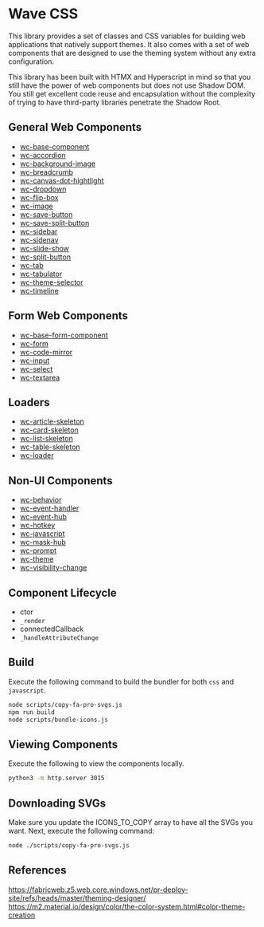 # Wave CSS
This library provides a set of classes and CSS variables for building web applications that natively support themes. It also comes with a set of web components that are designed to use the theming system without any extra configuration.

This library has been built with HTMX and Hyperscript in mind so that you still have the power of web components but does not use Shadow DOM. You still get excellent code reuse and encapsulation without the complexity of trying to have third-party libraries penetrate the Shadow Root.


## General Web Components

- [wc-base-component](docs/wc-base-component.md)
- [wc-accordion](docs/wc-accordion.md)
- [wc-background-image](docs/wc-background-image.md)
- [wc-breadcrumb](docs/wc-breadcrumb.md)
- [wc-canvas-dot-hightlight](docs/wc-canvas-dot-highlight.md)
- [wc-dropdown](docs/wc-dropdown.md)
- [wc-flip-box](docs/wc-flip-box.md)
- [wc-image](docs/wc-image.md)
- [wc-save-button](docs/wc-save-button.md)
- [wc-save-split-button](docs/wc-save-split-button.md)
- [wc-sidebar](docs/wc-sidebar.md)
- [wc-sidenav](docs/wc-sidenav.md)
- [wc-slide-show](docs/wc-slide-show.md)
- [wc-split-button](docs/wc-split-button.md)
- [wc-tab](docs/wc-tab.md)
- [wc-tabulator](docs/wc-tabulator.md)
- [wc-theme-selector](docs/wc-theme-selector.md)
- [wc-timeline](docs/wc-timeline.md)


## Form Web Components
- [wc-base-form-component](docs/wc-base-form-component.md)
- [wc-form](docs/wc-form.md)
- [wc-code-mirror](docs/wc-code-mirror.md)
- [wc-input](docs/wc-input.md)
- [wc-select](docs/wc-select.md)
- [wc-textarea](docs/wc-textarea.md)


## Loaders
- [wc-article-skeleton](docs/wc-article-skeleton.md)
- [wc-card-skeleton](docs/wc-card-skeleton.md)
- [wc-list-skeleton](docs/wc-list-skeleton.md)
- [wc-table-skeleton](docs/wc-table-skeleton.md)
- [wc-loader](docs/wc-loader.md)


## Non-UI Components
- [wc-behavior](docs/wc-behavior.md)
- [wc-event-handler](docs/wc-event-handler.md)
- [wc-event-hub](docs/wc-event-hub.md)
- [wc-hotkey](docs/wc-hotkey.md)
- [wc-javascript](docs/wc-javascript.md)
- [wc-mask-hub](docs/wc-mask-hub.md)
- [wc-prompt](docs/wc-prompt.md)
- [wc-theme](docs/wc-theme.md)
- [wc-visibility-change](docs/wc-visibility-change.md)


## Component Lifecycle
- ctor
- `_render`
- connectedCallback
- `_handleAttributeChange`



## Build
Execute the following command to build the bundler for both `css` and `javascript`.

```bash
node scripts/copy-fa-pro-svgs.js
npm run build
node scripts/bundle-icons.js
```

## Viewing Components
Execute the following to view the components locally.

```bash
python3 -m http.server 3015
```

## Downloading SVGs
Make sure you update the ICONS_TO_COPY array to have all the SVGs you want.
Next, execute the following command:

```bash
node ./scripts/copy-fa-pro-svgs.js
```


## References
https://fabricweb.z5.web.core.windows.net/pr-deploy-site/refs/heads/master/theming-designer/
https://m2.material.io/design/color/the-color-system.html#color-theme-creation
